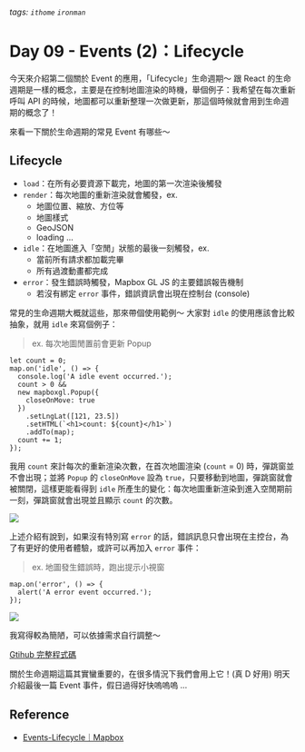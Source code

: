 ###### tags: `ithome` `ironman`
# Day 09 - Events (2)：Lifecycle

今天來介紹第二個關於 Event 的應用，「Lifecycle」生命週期～
跟 React 的生命週期是一樣的概念，主要是在控制地圖渲染的時機，舉個例子：我希望在每次重新呼叫 API 的時候，地圖都可以重新整理一次做更新，那這個時候就會用到生命週期的概念了！

來看一下關於生命週期的常見 Event 有哪些～

## Lifecycle
- `load`：在所有必要資源下載完，地圖的第一次渲染後觸發
- `render`：每次地圖的重新渲染就會觸發，ex.
    - 地圖位置、縮放、方位等
    - 地圖樣式
    - GeoJSON
    - loading ...
- `idle`：在地圖進入「空閒」狀態的最後一刻觸發，ex.
    - 當前所有請求都加載完畢
    - 所有過渡動畫都完成
- `error`：發生錯誤時觸發，Mapbox GL JS 的主要錯誤報告機制
    - 若沒有綁定 `error` 事件，錯誤資訊會出現在控制台 (console)


常見的生命週期大概就這些，那來帶個使用範例～
大家對 `idle` 的使用應該會比較抽象，就用 `idle` 來寫個例子：
> ex. 每次地圖閒置前會更新 Popup

```jsx=
let count = 0;
map.on('idle', () => {
  console.log('A idle event occurred.');
  count > 0 &&
  new mapboxgl.Popup({
    closeOnMove: true
  })
    .setLngLat([121, 23.5])
    .setHTML(`<h1>count: ${count}</h1>`)
    .addTo(map);
  count += 1;
});
```

我用 `count` 來計每次的重新渲染次數，在首次地圖渲染 (`count` = 0) 時，彈跳窗並不會出現；並將 `Popup` 的 `closeOnMove` 設為 `true`，只要移動到地圖，彈跳窗就會被關閉，這樣更能看得到 `idle` 所產生的變化：每次地圖重新渲染到進入空閒期前一刻，彈跳窗就會出現並且顯示 `count` 的次數。

![](https://i.imgur.com/fh19hwo.png)

上述介紹有說到，如果沒有特別寫 `error` 的話，錯誤訊息只會出現在主控台，為了有更好的使用者體驗，或許可以再加入 `error` 事件：
> ex. 地圖發生錯誤時，跑出提示小視窗

```jsx=
map.on('error', () => {
  alert('A error event occurred.');
});
```

![](https://i.imgur.com/4XVPNvu.png)

我寫得較為簡陋，可以依據需求自行調整～

[Gtihub 完整程式碼](https://github.com/no-ttt/ithome/tree/Lifecycle)


關於生命週期這篇其實蠻重要的，在很多情況下我們會用上它！(真 D 好用) 
明天介紹最後一篇 Event 事件，假日過得好快嗚嗚嗚 ...


## Reference
- [Events-Lifecycle｜Mapbox](https://docs.mapbox.com/mapbox-gl-js/api/map/#events-lifecycle)
